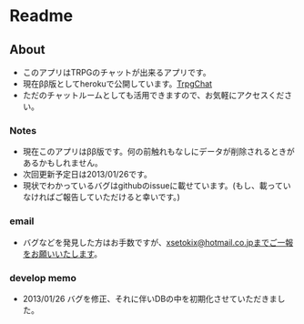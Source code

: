 # Readme

## About
 * このアプリはTRPGのチャットが出来るアプリです。
 * 現在ββ版としてherokuで公開しています。[TrpgChat](http://trpgtesttools.herokuapp.com/login)
 * ただのチャットルームとしても活用できますので、お気軽にアクセスください。

 ### Notes
 * 現在このアプリはββ版です。何の前触れもなしにデータが削除されるときがあるかもしれません。
 * 次回更新予定日は2013/01/26です。
 * 現状でわかっているバグはgithubのissueに載せています。(もし、載っていなければご報告していただけると幸いです。)

 ### email
  * バグなどを発見した方はお手数ですが、xsetokix@hotmail.co.jpまでご一報をお願いいたします。

### develop memo
 * 2013/01/26 バグを修正、それに伴いDBの中を初期化させていただきました。